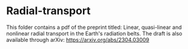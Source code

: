 # Radial-transport

This folder contains a pdf of the preprint titled: Linear, quasi-linear and nonlinear radial transport in the Earth's radiation belts. The draft is also available through arXiv: https://arxiv.org/abs/2304.03009

